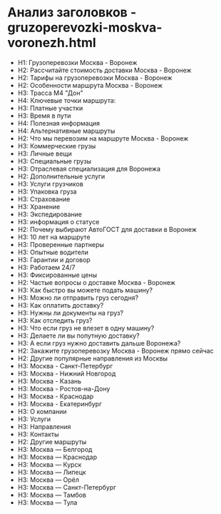# Анализ заголовков - gruzoperevozki-moskva-voronezh.html

- H1: Грузоперевозки Москва - Воронеж
- H2: Рассчитайте стоимость доставки Москва - Воронеж
- H2: Тарифы на грузоперевозки Москва - Воронеж
- H2: Особенности маршрута Москва - Воронеж
- H3: Трасса М4 "Дон"
- H4: Ключевые точки маршрута:
- H3: Платные участки
- H3: Время в пути
- H4: Полезная информация
- H4: Альтернативные маршруты
- H2: Что мы перевозим на маршруте Москва - Воронеж
- H3: Коммерческие грузы
- H3: Личные вещи
- H3: Специальные грузы
- H3: Отраслевая специализация для Воронежа
- H2: Дополнительные услуги
- H3: Услуги грузчиков
- H3: Упаковка груза
- H3: Страхование
- H3: Хранение
- H3: Экспедирование
- H3: информация о статусе
- H2: Почему выбирают АвтоГОСТ для доставки в Воронеж
- H3: 10 лет на маршруте
- H3: Проверенные партнеры
- H3: Опытные водители
- H3: Гарантии и договор
- H3: Работаем 24/7
- H3: Фиксированные цены
- H2: Частые вопросы о доставке Москва - Воронеж
- H3: Как быстро вы можете подать машину?
- H3: Можно ли отправить груз сегодня?
- H3: Как оплатить доставку?
- H3: Нужны ли документы на груз?
- H3: Как отследить груз?
- H3: Что если груз не влезет в одну машину?
- H3: Делаете ли вы попутную доставку?
- H3: А если груз нужно доставить дальше Воронежа?
- H2: Закажите грузоперевозку Москва - Воронеж прямо сейчас
- H2: Другие популярные направления из Москвы
- H3: Москва - Санкт-Петербург
- H3: Москва - Нижний Новгород
- H3: Москва - Казань
- H3: Москва - Ростов-на-Дону
- H3: Москва - Краснодар
- H3: Москва - Екатеринбург
- H3: О компании
- H3: Услуги
- H3: Направления
- H3: Контакты
- H2: Другие маршруты
- H3: Москва — Белгород
- H3: Москва — Краснодар
- H3: Москва — Курск
- H3: Москва — Липецк
- H3: Москва — Орёл
- H3: Москва — Санкт-Петербург
- H3: Москва — Тамбов
- H3: Москва — Тула
